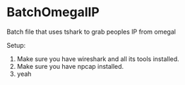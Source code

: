 # BatchOmegalIP
Batch file that uses tshark to grab peoples IP from omegal

Setup:
1. Make sure you have wireshark and all its tools installed.
2. Make sure you have npcap installed.
3. yeah

